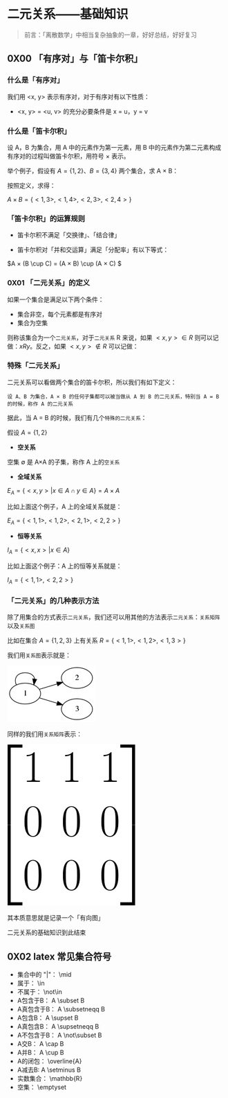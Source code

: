 # 二元关系——基础知识





> 前言：「离散数学」中相当复杂抽象的一章，好好总结，好好复习



## 0X00 「有序对」与「笛卡尔积」



### 什么是「有序对」



我们用 <x, y> 表示有序对，对于有序对有以下性质：



+ <x, y> = <u, v> 的充分必要条件是 x = u，y = v

   



### 什么是「笛卡尔积」





设 A，B 为集合，用 A 中的元素作为第一元素，用 B 中的元素作为第二元素构成有序对的过程叫做笛卡尔积，用符号 × 表示。



举个例子，假设有 $A=\{1, 2\}$、$B = \{3, 4\}$ 两个集合，求 A × B：



按照定义，求得：  



$A × B = \{<1, 3>, <1, 4>, <2, 3>, <2, 4>\}$





### 「笛卡尔积」的运算规则



+ 笛卡尔积不满足「交换律」、「结合律」



+ 笛卡尔积对「并和交运算」满足「分配率」有以下等式：



$A × (B \cup C) = (A × B) \cup (A × C) $





### 0X01 「二元关系」的定义



如果一个集合是满足以下两个条件：



+ 集合非空，每个元素都是有序对
+ 集合为空集



则称该集合为一个`二元关系`，对于`二元关系` R 来说，如果 $<x, y> \in R$ 则可以记做：$x R y$。反之，如果 $<x, y> \not\in R$ 可以记做：



### 特殊「二元关系」



二元关系可以看做两个集合的笛卡尔积，所以我们有如下定义：



`设 A、B 为集合，A × B 的任何子集都可以被当做从 A 到 B 的二元关系，特别当 A = B 的时候，称作 A 的二元关系`



据此，当 A = B 的时候，我们有几个`特殊的二元关系`：



假设 $A = \{1, 2\}$



+ **空关系**



空集 $\emptyset$ 是 A×A 的子集，称作 A 上的`空关系`



+ **全域关系**



$E_A = \{<x, y>|x \in A \cap y \in A\} = A × A$



比如上面这个例子，A 上的全域关系就是：



$E_A = \{<1, 1>, <1, 2>, <2, 1>, <2, 2>\}$



+ **恒等关系**



$I_{A} = \{<x, x>| x \in A\}$



比如上面这个例子：A 上的恒等关系就是：



$I_{A} = \{<1, 1>, <2, 2>\}$





### 「二元关系」的几种表示方法



除了用集合的方式表示`二元关系`，我们还可以用其他的方法表示`二元关系`：`关系矩阵`以及`关系图`



比如在集合 $A = \{1, 2, 3\}$ 上有关系 $R = \{<1, 1>, <1, 2>, <1, 3>\}$





我们用`关系图`表示就是：



![](../images/RI.png)

同样的我们用`关系矩阵`表示：



![](../images/RM.png)





其本质意思就是记录一个「有向图」



二元关系的基础知识到此结束







## 0X02 latex 常见集合符号





- 集合中的 "|"：                  \mid
- 属于：                            \in
- 不属于：                        \not\in
- A包含于B：                   A \subset B
- A真包含于B：               A \subsetneqq B
- A包含B：                      A \supset B
- A真包含B：                  A \supsetneqq B
- A不包含于B：              A \not\subset B
- A交B：                         A \cap B
- A并B：                         A \cup B
- A的闭包：                    \overline{A}
- A减去B:                        A \setminus B
- 实数集合：                   \mathbb{R}
- 空集：                          \emptyset











